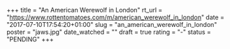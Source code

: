 +++
title = "An American Werewolf in London"
rt_url = "https://www.rottentomatoes.com/m/american_werewolf_in_london"
date = "2017-07-10T17:54:20+01:00"
slug = "an_american_werewolf_in_london"
poster = "jaws.jpg"
date_watched = ""
draft = true
rating = "-"
status = "PENDING"
+++